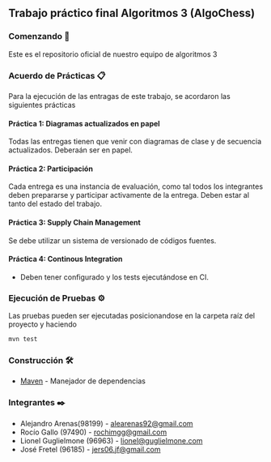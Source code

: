 ## Trabajo práctico final Algoritmos 3 (AlgoChess) 
### Comenzando 🚀
Este es el repositorio oficial de nuestro equipo de algoritmos 3
### Acuerdo de Prácticas 📋
Para la ejecución de las entragas de este trabajo, se acordaron las siguientes prácticas
#### Práctica 1: Diagramas actualizados en papel
Todas las entregas tienen que venir con diagramas de clase y de secuencia actualizados. Deberaán ser en papel.
#### Práctica 2: Participación 
Cada entrega es una instancia de evaluación, como tal todos los integrantes deben prepararse y participar activamente de la entrega. Deben estar al tanto del estado del trabajo.
#### Práctica 3: Supply Chain Management
Se debe utilizar un sistema de versionado de códigos fuentes.
#### Práctica 4: Continous Integration 
- Deben tener configurado y los tests ejecutándose en CI.
### Ejecución de Pruebas ⚙️
Las pruebas pueden ser ejecutadas posicionandose en la carpeta raíz del proyecto y haciendo 
   ```bash
mvn test
```
### Construcción 🛠️
* [Maven](https://maven.apache.org/) - Manejador de dependencias
### Integrantes ✒️
- Alejandro Arenas(98199) - alearenas92@gmail.com  
- Rocío Gallo (97490) - rochimgg@gmail.com
- Lionel Guglielmone (96963) - lionel@guglielmone.com 
- José Fretel (96185) - jers06.jf@gmail.com 
